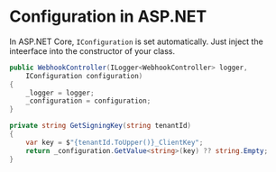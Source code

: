 # Configuration in ASP.NET

In ASP.NET Core, `IConfiguration` is set automatically. Just inject the inteerface into the constructor of your class.

```csharp
public WebhookController(ILogger<WebhookController> logger, 
    IConfiguration configuration)
{
    _logger = logger;
    _configuration = configuration;
}

private string GetSigningKey(string tenantId)
{
    var key = $"{tenantId.ToUpper()}_ClientKey";
    return _configuration.GetValue<string>(key) ?? string.Empty;
}

```
